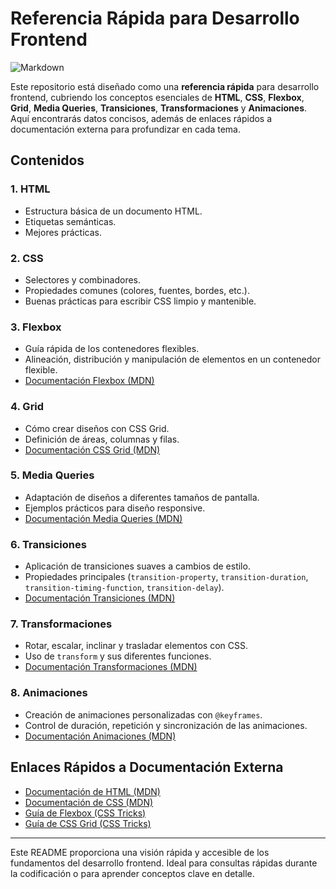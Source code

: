 # Referencia Rápida para Desarrollo Frontend

![Markdown](https://img.shields.io/badge/markdown-%23000000.svg?style=flat&logo=markdown&logoColor=white)

Este repositorio está diseñado como una **referencia rápida** para desarrollo frontend, cubriendo los conceptos esenciales de **HTML**, **CSS**, **Flexbox**, **Grid**, **Media Queries**, **Transiciones**, **Transformaciones** y **Animaciones**. Aquí encontrarás datos concisos, además de enlaces rápidos a documentación externa para profundizar en cada tema.

## Contenidos

### 1. **HTML**
   - Estructura básica de un documento HTML.
   - Etiquetas semánticas.
   - Mejores prácticas.

### 2. **CSS**
   - Selectores y combinadores.
   - Propiedades comunes (colores, fuentes, bordes, etc.).
   - Buenas prácticas para escribir CSS limpio y mantenible.

### 3. **Flexbox**
   - Guía rápida de los contenedores flexibles.
   - Alineación, distribución y manipulación de elementos en un contenedor flexible.
   - [Documentación Flexbox (MDN)](https://developer.mozilla.org/es/docs/Web/CSS/CSS_flexible_box_layout/Basic_concepts_of_flexbox)

### 4. **Grid**
   - Cómo crear diseños con CSS Grid.
   - Definición de áreas, columnas y filas.
   - [Documentación CSS Grid (MDN)](https://developer.mozilla.org/en-US/docs/Web/CSS/CSS_Grid_Layout)

### 5. **Media Queries**
   - Adaptación de diseños a diferentes tamaños de pantalla.
   - Ejemplos prácticos para diseño responsive.
   - [Documentación Media Queries (MDN)](https://developer.mozilla.org/en-US/docs/Web/CSS/Media_Queries)

### 6. **Transiciones**
   - Aplicación de transiciones suaves a cambios de estilo.
   - Propiedades principales (`transition-property`, `transition-duration`, `transition-timing-function`, `transition-delay`).
   - [Documentación Transiciones (MDN)](https://developer.mozilla.org/en-US/docs/Web/CSS/CSS_Transitions/Using_CSS_transitions)

### 7. **Transformaciones**
   - Rotar, escalar, inclinar y trasladar elementos con CSS.
   - Uso de `transform` y sus diferentes funciones.
   - [Documentación Transformaciones (MDN)](https://developer.mozilla.org/en-US/docs/Web/CSS/transform)

### 8. **Animaciones**
   - Creación de animaciones personalizadas con `@keyframes`.
   - Control de duración, repetición y sincronización de las animaciones.
   - [Documentación Animaciones (MDN)](https://developer.mozilla.org/en-US/docs/Web/CSS/animation)

## Enlaces Rápidos a Documentación Externa

- [Documentación de HTML (MDN)](https://developer.mozilla.org/en-US/docs/Web/HTML)
- [Documentación de CSS (MDN)](https://developer.mozilla.org/en-US/docs/Web/CSS)
- [Guía de Flexbox (CSS Tricks)](https://css-tricks.com/snippets/css/a-guide-to-flexbox/)
- [Guía de CSS Grid (CSS Tricks)](https://css-tricks.com/snippets/css/complete-guide-grid/)

---

Este README proporciona una visión rápida y accesible de los fundamentos del desarrollo frontend. Ideal para consultas rápidas durante la codificación o para aprender conceptos clave en detalle.

